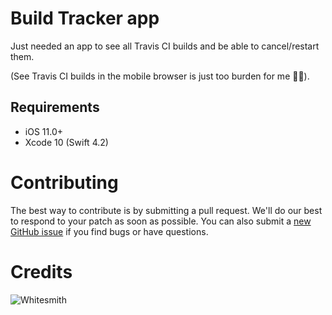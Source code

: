 # Build Tracker app

Just needed an app to see all Travis CI builds and be able to cancel/restart them.

(See Travis CI builds in the mobile browser is just too burden for me 🤷‍♂️).

## Requirements

* iOS 11.0+
* Xcode 10 (Swift 4.2)

# Contributing

The best way to contribute is by submitting a pull request. We'll do our best to respond to your patch as soon as possible. You can also submit a [new GitHub issue](https://github.com/whitesmith/mealcard-ios/issues/new) if you find bugs or have questions.

# Credits
![Whitesmith](http://i.imgur.com/Si2l3kd.png)
